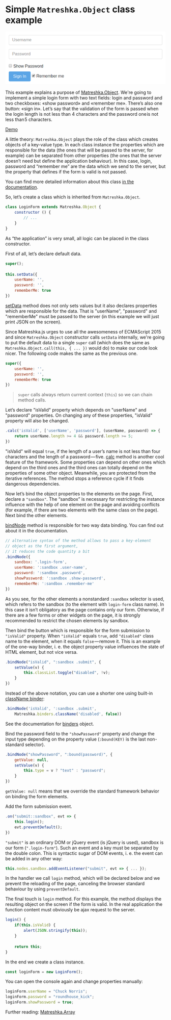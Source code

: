 # Simple ``Matreshka.Object`` class example

![](assets/login-form-screenshot.png)

This example explains a purpose of [Matreshka.Object](https://matreshka.io/#!Matreshka.Object). We're going to implement a simple login form with two text fields: login and password and two checkboxes: «show password» and «remember me». There’s also one button: «sign in». Let’s say that the validation of the form is passed when the login length is not less than 4 characters and the password one is not less than 5 characters.

[Demo](https://matreshkajs.github.io/examples/matreshka-object/)

A little theory: ``Matreshka.Object`` plays the role of the class which creates objects of a key-value type. In each class instance the properties which are responsible for the data (the ones that will be passed to the server, for example) can be separated from other properties (the ones that the server doesn’t need but define the application behaviour). In this case, login, password and “remember me” are the data which we send to the server, but the property that defines if the form is valid is not passed.

You can find more detailed information about this class [in the documentation](https://matreshka.io/#!Matreshka.Object).

So, let’s create a class which is inherited from ``Matreshka.Object``.

```js
class LoginForm extends Matreshka.Object {
    constructor () {
        // ...
    }
}
```

As “the application” is very small, all logic can be placed in the class constructor.

First of all, let’s declare default data.

```js
super();

this.setData({
    userName: '',
    password: '',
    rememberMe: true
})
```

[setData](https://matreshka.io/#!Matreshka.Object-setData) method does not only sets values but it also declares properties which are responsible for the data. That is "userName", "password" and "rememberMe" must be passed to the server (in this example we will just print JSON on the screen).

Since Matreshka.js urges to use all the awesomeness of ECMAScript 2015 and since ``Matreshka.Object`` constructor calls ``setData`` internally, we're going to put the default data to a single ``super`` call (which does the same as ``Matreshka.Object.call(this, { ... })`` would do) to make our code look nicer. The following code makes the same as the previous one.

```js
super({
    userName: '',
    password: '',
    rememberMe: true
})
```

> ``super`` calls always return current context (``this``) so we can chain method calls.

Let’s declare "isValid" property which depends on "userName" and "password" properties. On changing any of these properties, "isValid" property will also be changed.

```js
.calc('isValid', ['userName', 'password'], (userName, password) => {
    return userName.length >= 4 && password.length >= 5;
})
```

"isValid" will equal ``true``, if the length of a user’s name is not less than four characters and the length of a password — five. [calc](https://matreshka.io/#!Matreshka-calc) method is another cool feature of the framework. Some properties can depend on other ones which depend on the third ones and the third ones can totally depend on the properties of some other object. Meanwhile, you are protected from the iterative references. The method stops a reference cycle if it finds dangerous dependencies.

Now let’s bind the object properties to the elements on the page. First, declare a ``"sandbox"``. The “sandbox” is necessary for restricting the instance influence with the help of one element on the page and avoiding conflicts (for example, if there are two elements with the same class on the page). Next bind the other elements.

[bindNode](https://matreshka.io/#!Matreshka-bindNode) method is responsible for two way data binding. You can find out about it in the documentation.

```js
// alternative syntax of the method allows to pass a key-element
// object as the first argument,
// it reduces the code quantity a bit
.bindNode({
    sandbox: '.login-form',
    userName: ':sandbox .user-name',
    password: ':sandbox .password',
    showPassword: ':sandbox .show-password',
    rememberMe: ':sandbox .remember-me'
})
```

As you see, for the other elements a nonstandard ``:sandbox`` selector is used, which refers to the sandbox (to the element with ``login-form`` class name). In this case it isn’t obligatory as the page contains only our form. Otherwise, if there are a few forms or other widgets on the page, it is strongly recommended to restrict the chosen elements by sandbox.

Then bind the button which is responsible for the form submission to ``"isValid"`` property. When ``"isValid"`` equals ``true``, add ``"disabled"`` class name to the element, when it equals ``false`` — remove it. This is an example of the one-way binder, i. e. the object property value influences the state of HTML element, but not vice versa.

```js
.bindNode("isValid", ":sandbox .submit", {
    setValue(v) {
        this.classList.toggle("disabled", !v);
    }
})
```

Instead of the above notation, you can use a shorter one using built-in [className binder](https://matreshka.io/#!Matreshka.binders.className):

```js
.bindNode('isValid', ':sandbox .submit',
    Matreshka.binders.className('disabled', false))
```

See the documentation for [binders](https://matreshka.io/#!Matreshka.binders) object.

Bind the password field to the ``"showPassword"`` property and change the input type depending on the property value (``:bound(KEY)`` is the last non-standard selector).

```js
.bindNode("showPassword", ":bound(password)", {
    getValue: null,
    setValue(v) {
        this.type = v ? "text" : "password";
    }
})
```

``getValue: null`` means that we override the standard framework behavior on binding the form elements.

Add the form submission event.

```js
.on("submit::sandbox", evt => {
    this.login();
    evt.preventDefault();
})
```

``"submit"`` is an ordinary DOM or jQuery event (is jQuery is used), sandbox is our form (``".login-form"``). Such an event and a key must be separated by the double colon. This is syntactic sugar of DOM events, i. e. the event can be added in any other way:

```js
this.nodes.sandbox.addEventListener("submit", evt => { ... });
```

In the handler we call ``login`` method, which will be declared below and we prevent the reloading of the page, canceling the browser standard behaviour by using ``preventDefault``.

The final touch is ``login`` method. For this example, the method displays the resulting object on the screen if the form is valid. In the real application the function content must obviously be ajax request to the server.

```js
login() {
    if(this.isValid) {
        alert(JSON.stringify(this));
    }

    return this;
}
```

In the end we create a class instance.

```js
const loginForm = new LoginForm();
```

You can open the console again and change properties manually:

```js
loginForm.userName = "Chuck Norris";
loginForm.password = "roundhouse_kick";
loginForm.showPassword = true;
```

Further reading: [Matreshka.Array](https://github.com/matreshkajs/examples/tree/master/matreshka-array)
